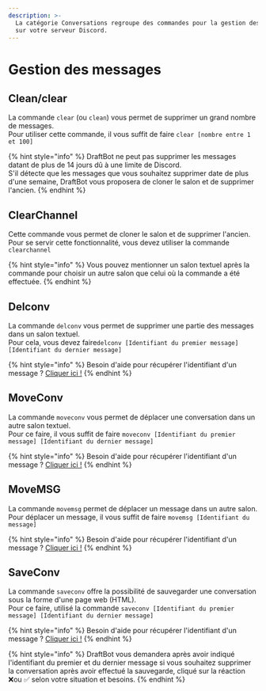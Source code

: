 ```yaml
---
description: >-
  La catégorie Conversations regroupe des commandes pour la gestion des messages
  sur votre serveur Discord.
---
```


# Gestion des messages

## Clean/clear <a id="clear"></a>

La commande `clear` \(ou `clean`\) vous permet de supprimer un grand nombre de messages.   
Pour utiliser cette commande, il vous suffit de faire `clear [nombre entre 1 et 100]`

{% hint style="info" %}
DraftBot ne peut pas supprimer les messages datant de plus de 14 jours dû à une limite de Discord.  
S'il détecte que les messages que vous souhaitez supprimer date de plus d'une semaine, DraftBot vous proposera de cloner le salon et de supprimer l'ancien. 
{% endhint %}

## ClearChannel

Cette commande vous permet de cloner le salon et de supprimer l'ancien.   
Pour se servir cette fonctionnalité, vous devez utiliser la commande `clearchannel`

{% hint style="info" %}
Vous pouvez mentionner un salon textuel après la commande pour choisir un autre salon que celui où la commande a été effectuée.
{% endhint %}

## Delconv

La commande `delconv` vous permet de supprimer une partie des messages dans un salon textuel.  
Pour cela, vous devez faire`delconv [Identifiant du premier message] [Identifiant du dernier message]` 

{% hint style="info" %}
Besoin d'aide pour récupérer l'identifiant d'un message ? [Cliquer ici !](../autres/recuperer-un-identifiant.md#message)
{% endhint %}

## MoveConv

La commande `moveconv` vous permet de déplacer une conversation dans un autre salon textuel.  
Pour ce faire, il vous suffit de faire `moveconv [Identifiant du premier message] [Identifiant du dernier message]`

{% hint style="info" %}
Besoin d'aide pour récupérer l'identifiant d'un message ? [Cliquer ici !](../autres/recuperer-un-identifiant.md#message)
{% endhint %}

## MoveMSG

La commande `movemsg` permet de déplacer un message dans un autre salon.  
Pour déplacer un message, il vous suffit de faire `movemsg [Identifiant du message]`

{% hint style="info" %}
Besoin d'aide pour récupérer l'identifiant d'un message ? [Cliquer ici !](../autres/recuperer-un-identifiant.md#message)
{% endhint %}

## SaveConv

La commande `saveconv` offre la possibilité de sauvegarder une conversation sous la forme d'une page web \(HTML\).   
Pour ce faire, utilisé la commande `saveconv [Identifiant du premier message] [Identifiant du dernier message]`

{% hint style="info" %}
Besoin d'aide pour récupérer l'identifiant d'un message ? [Cliquer ici !](../autres/recuperer-un-identifiant.md#message)
{% endhint %}

{% hint style="info" %}
DraftBot vous demandera après avoir indiqué l'identifiant du premier et du dernier message si vous souhaitez supprimer la conversation après avoir effectué la sauvegarde, cliqué sur la réaction ❌ou ✅ selon votre situation et besoins.
{% endhint %}


